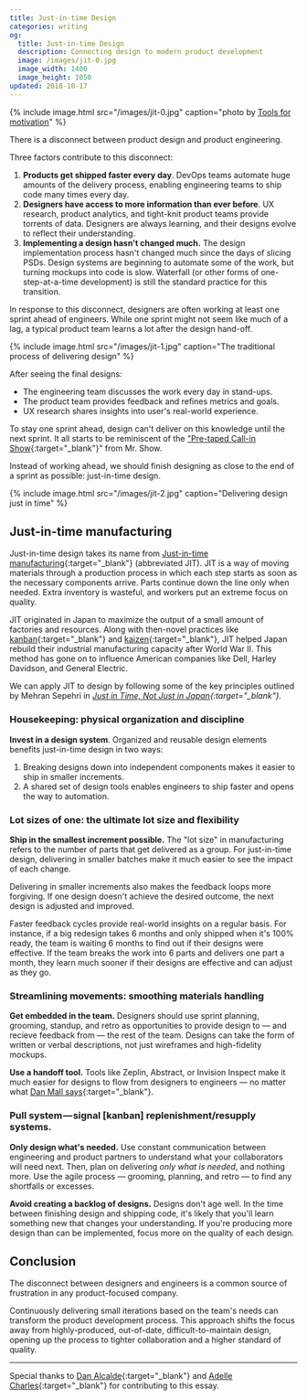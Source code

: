 ```yaml
---
title: Just-in-time Design
categories: writing
og:
  title: Just-in-time Design
  description: Connecting design to modern product development
  image: /images/jit-0.jpg
  image_width: 1400 
  image_height: 1050
updated: 2018-10-17
---
```


{% include image.html src="/images/jit-0.jpg" caption="photo by <a href='https://unsplash.com/photos/dcSLXvvaLXM?utm_source=unsplash&utm_medium=referral&utm_content=creditCopyText' target='_blank' rel='noopener'>Tools for motivation</a>" %}

There is a disconnect between product design and product engineering.

Three factors contribute to this disconnect:

1. **Products get shipped faster every day**. DevOps teams automate huge amounts of the delivery process, enabling engineering teams to ship code many times every day.
2. **Designers have access to more information than ever before**. UX research, product analytics, and tight-knit product teams provide torrents of data. Designers are always learning, and their designs evolve to reflect their understanding.
3. **Implementing a design hasn't changed much.** The design implementation process hasn't changed much since the days of slicing PSDs. Design systems are beginning to automate some of the work, but turning mockups into code is slow. Waterfall (or other forms of one-step-at-a-time development) is still the standard practice for this transition.

In response to this disconnect, designers are often working at least one sprint ahead of engineers. While one sprint might not seem like much of a lag, a typical product team learns a lot after the design hand-off.

{% include image.html src="/images/jit-1.jpg" caption="The traditional process of delivering design" %}

After seeing the final designs:

- The engineering team discusses the work every day in stand-ups.
- The product team provides feedback and refines metrics and goals.
- UX research shares insights into user's real-world experience.

To stay one sprint ahead, design can't deliver on this knowledge until the next sprint. It all starts to be reminiscent of the ["Pre-taped Call-in Show](https://www.youtube.com/watch?v=mhVbLJvYP8s){:target="_blank"}" from Mr. Show.

Instead of working ahead, we should finish designing as close to the end of a sprint as possible: just-in-time design.

{% include image.html src="/images/jit-2.jpg" caption="Delivering design just in time" %}

## Just-in-time manufacturing

Just-in-time design takes its name from [Just-in-time manufacturing](https://en.wikipedia.org/wiki/Just-in-time_manufacturing){:target="_blank"} (abbreviated JIT). JIT is a way of moving materials through a production process in which each step starts as soon as the necessary components arrive. Parts continue down the line only when needed. Extra inventory is wasteful, and workers put an extreme focus on quality.

JIT originated in Japan to maximize the output of a small amount of factories and resources. Along with then-novel practices like [kanban](https://en.wikipedia.org/wiki/Kanban){:target="_blank"} and [kaizen](https://en.wikipedia.org/wiki/Kaizen){:target="_blank"}, JIT helped Japan rebuild their industrial manufacturing capacity after World War II. This method has gone on to influence American companies like Dell, Harley Davidson, and General Electric.

We can apply JIT to design by following some of the key principles outlined by Mehran Sepehri in *[Just in Time, Not Just in Japan](https://www.amazon.com/Just-Time-Not-Japan-Implementation/dp/0935406786/ref=sr_1_2?s=books&ie=UTF8&qid=1542072278&sr=1-2&keywords=Just-in-time%2C+not+just+Japan){:target="_blank"}.*

### Housekeeping: physical organization and discipline

**Invest in a design system**. Organized and reusable design elements benefits just-in-time design in two ways:

1. Breaking designs down into independent components makes it easier to ship in smaller increments.
2. A shared set of design tools enables engineers to ship faster and opens the way to automation.

### Lot sizes of one: the ultimate lot size and flexibility

**Ship in the smallest increment possible.** The "lot size" in manufacturing refers to the number of parts that get delivered as a group. For just-in-time design, delivering in smaller batches make it much easier to see the impact of each change.

Delivering in smaller increments also makes the feedback loops more forgiving. If one design doesn't achieve the desired outcome, the next design is adjusted and improved.

Faster feedback cycles provide real-world insights on a regular basis. For instance, if a big redesign takes 6 months and only shipped when it's 100% ready, the team is waiting 6 months to find out if their designs were effective. If the team breaks the work into 6 parts and delivers one part a month, they learn much sooner if their designs are effective and can adjust as they go.

### Streamlining movements: smoothing materials handling

**Get embedded in the team.** Designers should use sprint planning, grooming, standup, and retro as opportunities to provide design to — and recieve feedback from — the rest of the team. Designs can take the form of written or verbal descriptions, not just wireframes and high-fidelity mockups.

**Use a handoff tool.** Tools like Zeplin, Abstract, or Invision Inspect make it much easier for designs to flow from designers to engineers — no matter what [Dan Mall says](https://twitter.com/brad_frost/status/1049765406150483969){:target="_blank"}.

### Pull system — signal [kanban] replenishment/resupply systems.

**Only design what's needed.** Use constant communication between engineering and product partners to understand what your collaborators will need next. Then, plan on delivering *only what is needed*, and nothing more. Use the agile process — grooming, planning, and retro — to find any shortfalls or excesses.

**Avoid creating a backlog of designs.** Designs don't age well. In the time between finishing design and shipping code, it's likely that you'll learn something new that changes your understanding. If you're producing more design than can be implemented, focus more on the quality of each design.

## Conclusion

The disconnect between designers and engineers is a common source of frustration in any product-focused company.

Continuously delivering small iterations based on the team's needs can transform the product development process. This approach shifts the focus away from highly-produced, out-of-date, difficult-to-maintain design, opening up the process to tighter collaboration and a higher standard of quality.

---

Special thanks to [Dan Alcalde](https://www.linkedin.com/in/danalcalde){:target="_blank"} and [Adelle Charles](https://mobile.twitter.com/adellecharles){:target="_blank"} for contributing to this essay.